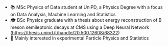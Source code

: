 
<!--
**jonathancavallin/jonathancavallin** is a ✨ _special_ ✨ repository because its `README.md` (this file) appears on your GitHub profile.

Here are some ideas to get you started:

- 🔭 I’m currently working on ...
- 🌱 I’m currently learning ...
- 👯 I’m looking to collaborate on ...
- 🤔 I’m looking for help with ...
- 💬 Ask me about ...
- 📫 How to reach me: ...
- 😄 Pronouns: ...
- ⚡ Fun fact: ...
--> 
- 📚 MSc Physics of Data student at UniPD, a Physics Degree with a focus on Data Analysis, Machine Learning and Statistics 
- 🎓 BSc Physics graduate with a thesis about energy reconstruction of B meson semileptonic decays at CMS using a Deep Neural Network (https://thesis.unipd.it/handle/20.500.12608/68322)
- 🔭 Mainly interested in experimental Particle Physics and Statistics 
